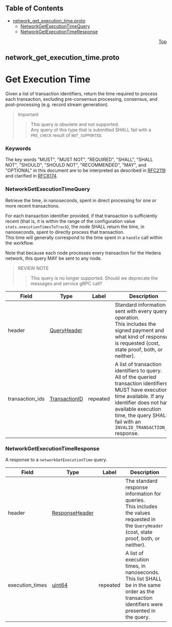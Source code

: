 ## Table of Contents

- [network_get_execution_time.proto](#network_get_execution_time-proto)
    - [NetworkGetExecutionTimeQuery](#proto-NetworkGetExecutionTimeQuery)
    - [NetworkGetExecutionTimeResponse](#proto-NetworkGetExecutionTimeResponse)
  



<a name="network_get_execution_time-proto"></a>
<p align="right"><a href="#top">Top</a></p>

## network_get_execution_time.proto
# Get Execution Time
Given a list of transaction identifiers, return the time required to process each
transaction, excluding pre-consensus processing, consensus, and post-processing
(e.g. record stream generation).

> Important
>> This query is obsolete and not supported.<br/>
>> Any query of this type that is submitted SHALL fail with a `PRE_CHECK` result
>> of `NOT_SUPPORTED`.

### Keywords
The key words "MUST", "MUST NOT", "REQUIRED", "SHALL", "SHALL NOT",
"SHOULD", "SHOULD NOT", "RECOMMENDED", "MAY", and "OPTIONAL" in this
document are to be interpreted as described in
[RFC2119](https://www.ietf.org/rfc/rfc2119) and clarified in
[RFC8174](https://www.ietf.org/rfc/rfc8174).


<a name="proto-NetworkGetExecutionTimeQuery"></a>

### NetworkGetExecutionTimeQuery
Retrieve the time, in nanoseconds, spent in direct processing for one or more
recent transactions.

For each transaction identifier provided, if that transaction is sufficiently recent
(that is, it is within the range of the configuration value
`stats.executionTimesToTrack`), the node SHALL return the time, in nanoseconds, spent
to directly process that transaction.<br/>
This time will generally correspond to the time spent in a `handle` call within the workflow.

Note that because each node processes every transaction for the Hedera network, this
query MAY be sent to any node.

> REVIEW NOTE
>> This query is no longer supported.  Should we deprecate the messages and service gRPC call?


| Field | Type | Label | Description |
| ----- | ---- | ----- | ----------- |
| header | [QueryHeader](#proto-QueryHeader) |  | Standard information sent with every query operation.<br/> This includes the signed payment and what kind of response is requested (cost, state proof, both, or neither). |
| transaction_ids | [TransactionID](#proto-TransactionID) | repeated | A list of transaction identifiers to query.<br/> All of the queried transaction identifiers MUST have execution time available. If any identifier does not have available execution time, the query SHALL fail with an `INVALID_TRANSACTION_ID` response. |






<a name="proto-NetworkGetExecutionTimeResponse"></a>

### NetworkGetExecutionTimeResponse
A response to a `networkGetExecutionTime` query.


| Field | Type | Label | Description |
| ----- | ---- | ----- | ----------- |
| header | [ResponseHeader](#proto-ResponseHeader) |  | The standard response information for queries.<br/> This includes the values requested in the `QueryHeader` (cost, state proof, both, or neither). |
| execution_times | [uint64](#uint64) | repeated | A list of execution times, in nanoseconds. This list SHALL be in the same order as the transaction identifiers were presented in the query. |





 <!-- end messages -->

 <!-- end enums -->

 <!-- end HasExtensions -->

 <!-- end services -->


